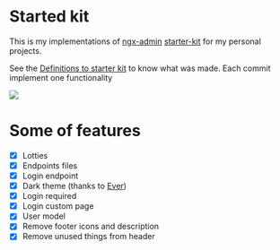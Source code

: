 # Started kit
This is my implementations of [ngx-admin](https://github.com/akveo/ngx-admin) [starter-kit](https://github.com/akveo/ngx-admin/tree/starter-kit) for my personal projects.

See the [Definitions to starter kit](https://github.com/muriloe/ngx-admin-starter-kit/issues/1) to know what was made.
Each commit implement one functionality 

<img src="https://i.imgur.com/fDG52v8.gif"/>

# Some of features
- [x] Lotties
- [x] Endpoints files
- [x] Login endpoint
- [x] Dark theme (thanks to <a href="https://github.com/ever-co/ever">Ever</a>)
- [x] Login required
- [x] Login custom page
- [x] User model
- [x] Remove footer icons and description
- [x] Remove unused things from header
